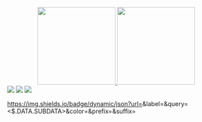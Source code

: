 <div align="center">
  <a href="https://github.com/thallescarvalh0">
    <img height="180em" src="https://github-readme-stats.vercel.app/api?username=thallescarvalh0&show_icons=true&theme=apprentice&include_all_commits=true&count_private=true"/>
  <img height="180em" src="https://github-readme-stats.vercel.app/api/top-langs/?username=thallescarvalh0&layout=compact&langs_count=7&theme=apprentice"/>
</div>
  
<div> 
  <a href="https://www.linkedin.com/in/thallescarvalho" target="_blank"><img src="https://img.shields.io/badge/-LinkedIn-%230077B5?style=for-the-badge&logo=linkedin&logoColor=white" target="_blank"></a> 
  <a href = "mailto:thallescarvalhoferreira@gmail.com"><img src="https://img.shields.io/badge/-Gmail-%23333?style=for-the-badge&logo=gmail&logoColor=white" target="_blank"></a>
   <a href="https://t.me/thallescarvalhf0" target="_blank"><img src="https://img.shields.io/badge/-Telegram-%23333?style=for-the-badge&logo=telegram&logoColor=red" target="_blank"></a> 
</div>
  
  https://img.shields.io/badge/dynamic/json?url=<URL>&label=<LABEL>&query=<$.DATA.SUBDATA>&color=<COLOR>&prefix=<PREFIX>&suffix=<SUFFIX>
